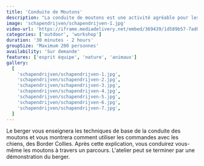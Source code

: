 ```yaml
---
title: 'Conduite de Moutons'
description: "La conduite de moutons est une activité agréable pour les groupes qui souhaitent profiter de la nature et de la beauté de l'environnement."
image: 'schapendrijven/schapendrijven-1.jpg'
video-url: 'https://iframe.mediadelivery.net/embed/369439/1d589b57-7ad0-4484-88be-1d9c3c3c26c6'
categories: ['outdoor', 'workshop']
duration: '30 minutes - 2 hours'
groupSize: 'Maximum 200 personnes'
availability: 'Sur demande'
features: ['esprit équipe', 'nature', 'animaux']
gallery:
  [
    'schapendrijven/schapendrijven-1.jpg',
    'schapendrijven/schapendrijven-2.jpg',
    'schapendrijven/schapendrijven-3.jpg',
    'schapendrijven/schapendrijven-4.jpg',
    'schapendrijven/schapendrijven-5.jpg',
    'schapendrijven/schapendrijven-6.jpg',
    'schapendrijven/schapendrijven-7.jpg',
  ]
---
```


Le berger vous enseignera les techniques de base de la conduite des moutons et vous montrera comment utiliser les commandes avec les chiens, des Border Collies. Après cette explication, vous conduirez vous-même les moutons à travers un parcours. L'atelier peut se terminer par une démonstration du berger.
